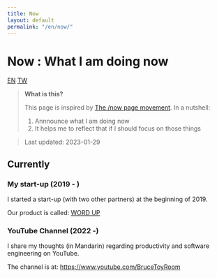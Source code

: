 ```yaml
---
title: Now
layout: default
permalink: "/en/now/"
---
```


# Now : What I am doing now

<a href="{% link now-en.md %}" title="Now" class="lang-btn lang-current">EN</a>
<a href="{% link now-tw.md %}" title="Now" class="lang-btn">TW</a>

> **What is this?**
> 
> This page is inspired by [The /now page movement](https://sive.rs/nowff). In a nutshell:
> 
> 1. Annnounce what I am doing now
> 2. It helps me to reflect that if I should focus on those things
>

> Last updated: 2023-01-29

## Currently

### My start-up (2019 - )

I started a start-up (with two other partners) at the beginning of 2019.

Our product is called: [WORD UP](https://shop.wordup.com.tw/)

### YouTube Channel (2022 -)

I share my thoughts (in Mandarin) regarding productivity and software engineering on YouTube.

The channel is at: https://www.youtube.com/BruceToyRoom
